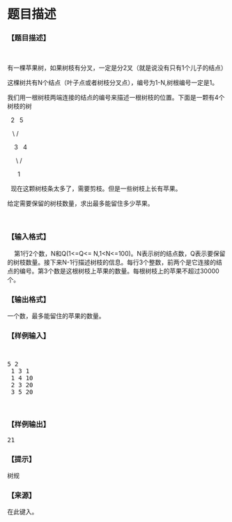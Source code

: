# 题目描述


<h3>
【题目描述】
</h3>
<p>
<br/>
</p>
<p>
有一棵苹果树，如果树枝有分叉，一定是分2叉（就是说没有只有1个儿子的结点）
</p>
<p>
这棵树共有N个结点（叶子点或者树枝分叉点），编号为1-N,树根编号一定是1。
</p>
<p>
我们用一根树枝两端连接的结点的编号来描述一根树枝的位置。下面是一颗有4个树枝的树
</p>
<p>
  2   5
</p>
<p>
   \ /
</p>
<p>
    3   4
</p>
<p>
     \ /
</p>
<p>
      1
</p>
<p>
  现在这颗树枝条太多了，需要剪枝。但是一些树枝上长有苹果。
</p>
<p>
给定需要保留的树枝数量，求出最多能留住多少苹果。
</p>
<p>
<br/>
</p>
<h3>
【输入格式】
</h3>
<p>
    第1行2个数，N和Q(1&lt;=Q&lt;= N,1&lt;N&lt;=100)。N表示树的结点数，Q表示要保留的树枝数量。接下来N-1行描述树枝的信息。每行3个整数，前两个是它连接的结点的编号。第3个数是这根树枝上苹果的数量。每根树枝上的苹果不超过30000个。
</p>
<h3>
【输出格式】
</h3>
<p>
一个数，最多能留住的苹果的数量。
</p>
<h3>
【样例输入】
</h3>
<pre><p>
5 2
 1 3 1
 1 4 10
 2 3 20
 3 5 20
</p>
</pre>
<h3>
【样例输出】
</h3>
<pre>21</pre>
<h3>
【提示】
</h3>
<p>
树规
</p>
<h3>
【来源】
</h3>
<p>
在此键入。
</p>
